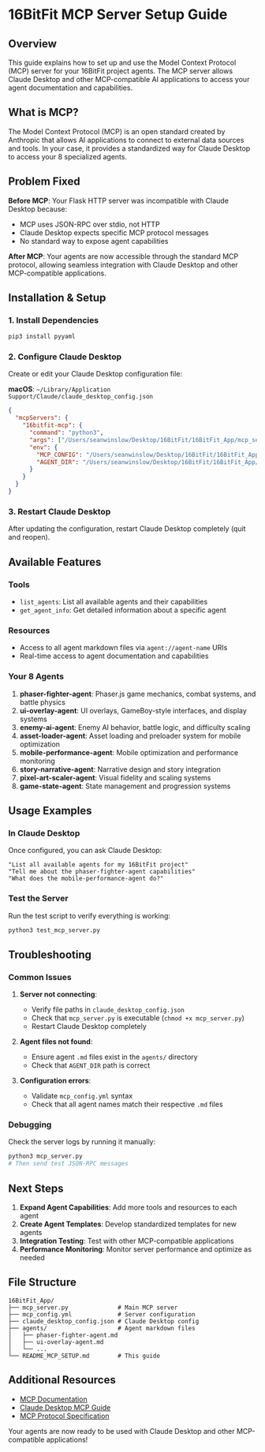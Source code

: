 # 16BitFit MCP Server Setup Guide

## Overview

This guide explains how to set up and use the Model Context Protocol (MCP) server for your 16BitFit project agents. The MCP server allows Claude Desktop and other MCP-compatible AI applications to access your agent documentation and capabilities.

## What is MCP?

The Model Context Protocol (MCP) is an open standard created by Anthropic that allows AI applications to connect to external data sources and tools. In your case, it provides a standardized way for Claude Desktop to access your 8 specialized agents.

## Problem Fixed

**Before MCP**: Your Flask HTTP server was incompatible with Claude Desktop because:
- MCP uses JSON-RPC over stdio, not HTTP
- Claude Desktop expects specific MCP protocol messages
- No standard way to expose agent capabilities

**After MCP**: Your agents are now accessible through the standard MCP protocol, allowing seamless integration with Claude Desktop and other MCP-compatible applications.

## Installation & Setup

### 1. Install Dependencies

```bash
pip3 install pyyaml
```

### 2. Configure Claude Desktop

Create or edit your Claude Desktop configuration file:

**macOS**: `~/Library/Application Support/Claude/claude_desktop_config.json`

```json
{
  "mcpServers": {
    "16bitfit-mcp": {
      "command": "python3",
      "args": ["/Users/seanwinslow/Desktop/16BitFit/16BitFit_App/mcp_server.py"],
      "env": {
        "MCP_CONFIG": "/Users/seanwinslow/Desktop/16BitFit/16BitFit_App/mcp_config.yml",
        "AGENT_DIR": "/Users/seanwinslow/Desktop/16BitFit/16BitFit_App/agents"
      }
    }
  }
}
```

### 3. Restart Claude Desktop

After updating the configuration, restart Claude Desktop completely (quit and reopen).

## Available Features

### Tools
- `list_agents`: List all available agents and their capabilities
- `get_agent_info`: Get detailed information about a specific agent

### Resources
- Access to all agent markdown files via `agent://agent-name` URIs
- Real-time access to agent documentation and capabilities

### Your 8 Agents

1. **phaser-fighter-agent**: Phaser.js game mechanics, combat systems, and battle physics
2. **ui-overlay-agent**: UI overlays, GameBoy-style interfaces, and display systems
3. **enemy-ai-agent**: Enemy AI behavior, battle logic, and difficulty scaling
4. **asset-loader-agent**: Asset loading and preloader system for mobile optimization
5. **mobile-performance-agent**: Mobile optimization and performance monitoring
6. **story-narrative-agent**: Narrative design and story integration
7. **pixel-art-scaler-agent**: Visual fidelity and scaling systems
8. **game-state-agent**: State management and progression systems

## Usage Examples

### In Claude Desktop

Once configured, you can ask Claude Desktop:

```
"List all available agents for my 16BitFit project"
"Tell me about the phaser-fighter-agent capabilities"
"What does the mobile-performance-agent do?"
```

### Test the Server

Run the test script to verify everything is working:

```bash
python3 test_mcp_server.py
```

## Troubleshooting

### Common Issues

1. **Server not connecting**: 
   - Verify file paths in `claude_desktop_config.json`
   - Check that `mcp_server.py` is executable (`chmod +x mcp_server.py`)
   - Restart Claude Desktop completely

2. **Agent files not found**:
   - Ensure agent `.md` files exist in the `agents/` directory
   - Check that `AGENT_DIR` path is correct

3. **Configuration errors**:
   - Validate `mcp_config.yml` syntax
   - Check that all agent names match their respective `.md` files

### Debugging

Check the server logs by running it manually:

```bash
python3 mcp_server.py
# Then send test JSON-RPC messages
```

## Next Steps

1. **Expand Agent Capabilities**: Add more tools and resources to each agent
2. **Create Agent Templates**: Develop standardized templates for new agents
3. **Integration Testing**: Test with other MCP-compatible applications
4. **Performance Monitoring**: Monitor server performance and optimize as needed

## File Structure

```
16BitFit_App/
├── mcp_server.py              # Main MCP server
├── mcp_config.yml             # Server configuration
├── claude_desktop_config.json # Claude Desktop config
├── agents/                    # Agent markdown files
│   ├── phaser-fighter-agent.md
│   ├── ui-overlay-agent.md
│   └── ...
└── README_MCP_SETUP.md        # This guide
```

## Additional Resources

- [MCP Documentation](https://modelcontextprotocol.io/)
- [Claude Desktop MCP Guide](https://claude.ai/docs/mcp)
- [MCP Protocol Specification](https://spec.modelcontextprotocol.io/)

Your agents are now ready to be used with Claude Desktop and other MCP-compatible applications! 